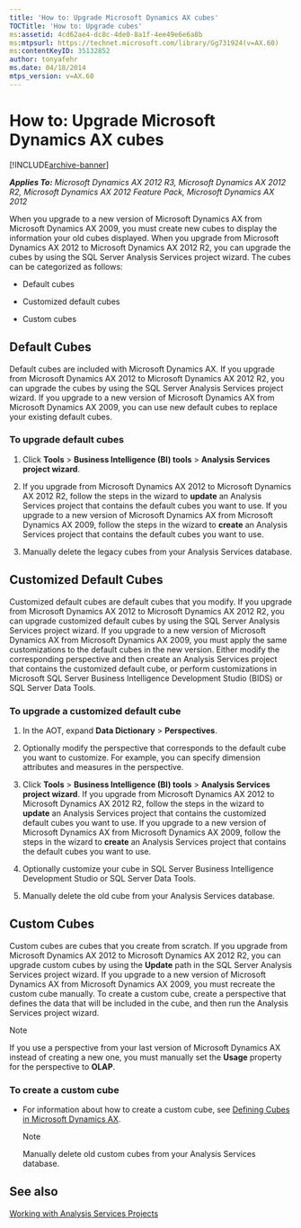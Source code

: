 ```yaml
---
title: 'How to: Upgrade Microsoft Dynamics AX cubes'
TOCTitle: 'How to: Upgrade cubes'
ms:assetid: 4cd62ae4-dc8c-4de0-8a1f-4ee49e6e6a8b
ms:mtpsurl: https://technet.microsoft.com/library/Gg731924(v=AX.60)
ms:contentKeyID: 35132852
author: tonyafehr
ms.date: 04/18/2014
mtps_version: v=AX.60
---
```


# How to: Upgrade Microsoft Dynamics AX cubes 


[!INCLUDE[archive-banner](includes/archive-banner.md)]


_**Applies To:** Microsoft Dynamics AX 2012 R3, Microsoft Dynamics AX 2012 R2, Microsoft Dynamics AX 2012 Feature Pack, Microsoft Dynamics AX 2012_

When you upgrade to a new version of Microsoft Dynamics AX from Microsoft Dynamics AX 2009, you must create new cubes to display the information your old cubes displayed. When you upgrade from Microsoft Dynamics AX 2012 to Microsoft Dynamics AX 2012 R2, you can upgrade the cubes by using the SQL Server Analysis Services project wizard. The cubes can be categorized as follows:

  - Default cubes

  - Customized default cubes

  - Custom cubes

## Default Cubes

Default cubes are included with Microsoft Dynamics AX. If you upgrade from Microsoft Dynamics AX 2012 to Microsoft Dynamics AX 2012 R2, you can upgrade the cubes by using the SQL Server Analysis Services project wizard. If you upgrade to a new version of Microsoft Dynamics AX from Microsoft Dynamics AX 2009, you can use new default cubes to replace your existing default cubes.

### To upgrade default cubes

1.  Click **Tools** \> **Business Intelligence (BI) tools** \> **Analysis Services project wizard**.

2.  If you upgrade from Microsoft Dynamics AX 2012 to Microsoft Dynamics AX 2012 R2, follow the steps in the wizard to **update** an Analysis Services project that contains the default cubes you want to use. If you upgrade to a new version of Microsoft Dynamics AX from Microsoft Dynamics AX 2009, follow the steps in the wizard to **create** an Analysis Services project that contains the default cubes you want to use.

3.  Manually delete the legacy cubes from your Analysis Services database.

## Customized Default Cubes

Customized default cubes are default cubes that you modify. If you upgrade from Microsoft Dynamics AX 2012 to Microsoft Dynamics AX 2012 R2, you can upgrade customized default cubes by using the SQL Server Analysis Services project wizard. If you upgrade to a new version of Microsoft Dynamics AX from Microsoft Dynamics AX 2009, you must apply the same customizations to the default cubes in the new version. Either modify the corresponding perspective and then create an Analysis Services project that contains the customized default cube, or perform customizations in Microsoft SQL Server Business Intelligence Development Studio (BIDS) or SQL Server Data Tools.

### To upgrade a customized default cube

1.  In the AOT, expand **Data Dictionary** \> **Perspectives**.

2.  Optionally modify the perspective that corresponds to the default cube you want to customize. For example, you can specify dimension attributes and measures in the perspective.

3.  Click **Tools** \> **Business Intelligence (BI) tools** \> **Analysis Services project wizard**. If you upgrade from Microsoft Dynamics AX 2012 to Microsoft Dynamics AX 2012 R2, follow the steps in the wizard to **update** an Analysis Services project that contains the customized default cubes you want to use. If you upgrade to a new version of Microsoft Dynamics AX from Microsoft Dynamics AX 2009, follow the steps in the wizard to **create** an Analysis Services project that contains the default cubes you want to use.

4.  Optionally customize your cube in SQL Server Business Intelligence Development Studio or SQL Server Data Tools.

5.  Manually delete the old cube from your Analysis Services database.

## Custom Cubes

Custom cubes are cubes that you create from scratch. If you upgrade from Microsoft Dynamics AX 2012 to Microsoft Dynamics AX 2012 R2, you can upgrade custom cubes by using the **Update** path in the SQL Server Analysis Services project wizard. If you upgrade to a new version of Microsoft Dynamics AX from Microsoft Dynamics AX 2009, you must recreate the custom cube manually. To create a custom cube, create a perspective that defines the data that will be included in the cube, and then run the Analysis Services project wizard.


> [!NOTE]
> <P>If you use a perspective from your last version of Microsoft Dynamics AX instead of creating a new one, you must manually set the <STRONG>Usage</STRONG> property for the perspective to <STRONG>OLAP</STRONG>.</P>



### To create a custom cube

  - For information about how to create a custom cube, see [Defining Cubes in Microsoft Dynamics AX](defining-cubes-in-microsoft-dynamics-ax.md).
    

    > [!NOTE]
    > <P>Manually delete old custom cubes from your Analysis Services database.</P>



## See also

[Working with Analysis Services Projects](working-with-analysis-services-projects.md)

  


